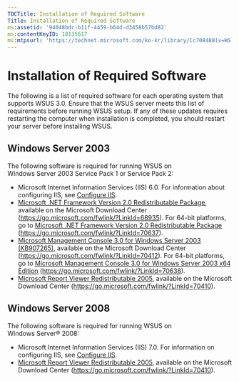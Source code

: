 ```yaml
---
TOCTitle: Installation of Required Software
Title: Installation of Required Software
ms:assetid: '94048bdc-b11f-4459-b64d-d3458b57bd82'
ms:contentKeyID: 18135617
ms:mtpsurl: 'https://technet.microsoft.com/ko-kr/library/Cc708488(v=WS.10)'
---
```


Installation of Required Software
=================================

The following is a list of required software for each operating system that supports WSUS 3.0. Ensure that the WSUS server meets this list of requirements before running WSUS setup. If any of these updates requires restarting the computer when installation is completed, you should restart your server before installing WSUS.

Windows Server 2003
-------------------

The following software is required for running WSUS on Windows Server 2003 Service Pack 1 or Service Pack 2:

-   Microsoft Internet Information Services (IIS) 6.0. For information about configuring IIS, see [Configure IIS](https://technet.microsoft.com/0e8f0357-64cb-4de0-82c6-c2fb24295269).
-   [Microsoft .NET Framework Version 2.0 Redistributable Package](https://go.microsoft.com/fwlink/?linkid=68935), available on the Microsoft Download Center (https://go.microsoft.com/fwlink/?LinkId=68935). For 64-bit platforms, go to [Microsoft .NET Framework Version 2.0 Redistributable Package](https://go.microsoft.com/fwlink/?linkid=70637) (https://go.microsoft.com/fwlink/?LinkId=70637).
-   [Microsoft Management Console 3.0 for Windows Server 2003 (KB907265)](https://go.microsoft.com/fwlink/?linkid=70412), available on the Microsoft Download Center (https://go.microsoft.com/fwlink/?LinkId=70412). For 64-bit platforms, go to [Microsoft Management Console 3.0 for Windows Server 2003 x64 Edition](https://go.microsoft.com/fwlink/?linkid=70638) (https://go.microsoft.com/fwlink/?LinkId=70638).
-   [Microsoft Report Viewer Redistributable 2005](https://go.microsoft.com/fwlink/?linkid=70410), available on the Microsoft Download Center (https://go.microsoft.com/fwlink/?LinkId=70410).

Windows Server 2008
-------------------

The following software is required for running WSUS on Windows Server® 2008:

-   Microsoft Internet Information Services (IIS) 7.0. For information on configuring IIS, see [Configure IIS](https://technet.microsoft.com/0e8f0357-64cb-4de0-82c6-c2fb24295269).
-   [Microsoft Report Viewer Redistributable 2005](https://go.microsoft.com/fwlink/?linkid=70410), available on the Microsoft Download Center (https://go.microsoft.com/fwlink/?LinkId=70410).
